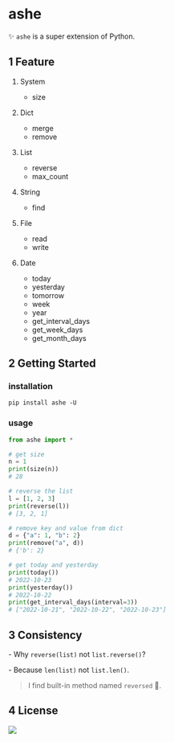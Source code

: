 # ashe

✨ `ashe` is a super extension of Python.

## 1 Feature

1. System

   - size

2. Dict

   - merge
   - remove

3. List

   - reverse
   - max_count

4. String

   - find

5. File

   - read
   - write

6. Date

   - today
   - yesterday
   - tomorrow
   - week
   - year
   - get_interval_days
   - get_week_days
   - get_month_days

## 2 Getting Started

### installation

```shell
pip install ashe -U
```

### usage

```Python
from ashe import *

# get size
n = 1
print(size(n))
# 28

# reverse the list
l = [1, 2, 3]
print(reverse(l))
# [3, 2, 1]

# remove key and value from dict
d = {"a": 1, "b": 2}
print(remove("a", d))
# {'b': 2}

# get today and yesterday
print(today())
# 2022-10-23
print(yesterday())
# 2022-10-22
print(get_interval_days(interval=3))
# ["2022-10-21", "2022-10-22", "2022-10-23"]
```

## 3 Consistency

\- Why `reverse(list)` not `list.reverse()`?

\- Because `len(list)` not `list.len()`.

> I find built-in method named `reversed` 🤦‍.

## 4 License

[![](https://award.dovolopor.com?lt=License&rt=MIT&rbc=green)](./LICENSE)
